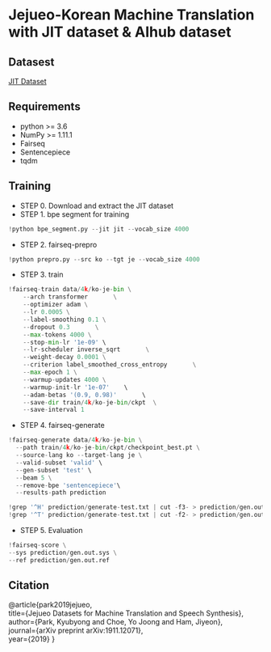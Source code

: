 # Jejueo-Korean Machine Translation with JIT dataset & AIhub dataset
## Datasest
[JIT Dataset](https://www.kaggle.com/datasets/bryanpark/jit-dataset)

## Requirements
- python >= 3.6
- NumPy >= 1.11.1
- Fairseq
- Sentencepiece
- tqdm

## Training
- STEP 0. Download and extract the JIT dataset
- STEP 1. bpe segment for training
```python
!python bpe_segment.py --jit jit --vocab_size 4000 
```
- STEP 2. fairseq-prepro
```python
!python prepro.py --src ko --tgt je --vocab_size 4000  
```
- STEP 3. train
```python
!fairseq-train data/4k/ko-je-bin \
    --arch transformer       \
    --optimizer adam \
    --lr 0.0005 \
    --label-smoothing 0.1 \
    --dropout 0.3       \
    --max-tokens 4000 \
    --stop-min-lr '1e-09' \
    --lr-scheduler inverse_sqrt       \
    --weight-decay 0.0001 \
    --criterion label_smoothed_cross_entropy       \
    --max-epoch 1 \
    --warmup-updates 4000 \
    --warmup-init-lr '1e-07'    \
    --adam-betas '(0.9, 0.98)'       \
    --save-dir train/4k/ko-je-bin/ckpt  \
    --save-interval 1
```

- STEP 4. fairseq-generate
```python
!fairseq-generate data/4k/ko-je-bin \
  --path train/4k/ko-je-bin/ckpt/checkpoint_best.pt \
  --source-lang ko --target-lang je \
  --valid-subset 'valid' \
  --gen-subset 'test' \
  --beam 5 \
  --remove-bpe 'sentencepiece'\
  --results-path prediction
```
```python  
!grep '^H' prediction/generate-test.txt | cut -f3- > prediction/gen.out.sys # 예측된 문장 (H)
!grep '^T' prediction/generate-test.txt | cut -f2- > prediction/gen.out.ref # 타겟(정답) 문장 (T)
```
- STEP 5. Evaluation
```python
!fairseq-score \
--sys prediction/gen.out.sys \
--ref prediction/gen.out.ref
```
## Citation
@article{park2019jejueo,  
  title={Jejueo Datasets for Machine Translation and Speech Synthesis},  
  author={Park, Kyubyong and Choe, Yo Joong and Ham, Jiyeon},  
  journal={arXiv preprint arXiv:1911.12071},  
  year={2019}  }

